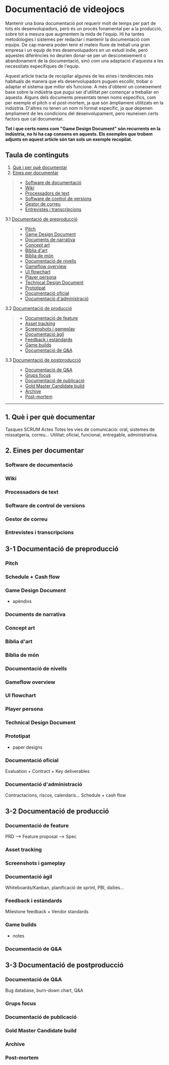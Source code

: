 
# Documentació de videojocs 
Mantenir una bona documentació pot requerir molt de temps per part de tots els desenvolupadors, però és un procés fonamental per a la producció, sobre tot a mesura que augmentem la mida de l'equip. Hi ha tantes metodologies i sistemes per redactar i mantenir la documentació com equips. De cap manera poden tenir el mateix fluxe de treball una gran empresa i un equip de tres desenvolupadors en un estudi indie, però aquestes diferències no deurien donar-se per un desconeixement o abandonament de la documentació, sinò com una adaptació d'aquesta a les necessitats específiques de l'equip. 

Aquest article tracta de recopilar algunes de les eines i tendències més habituals de manera que els desenvolupadors puguen escollir, trobar o adaptar el sistema que millor els funcione. A més d'obtenir un coneixement base sobre la indústria que pugui ser d'utilitat per començar a treballar en aquesta. Alguns dels documents presentats tenen noms específics, com per exemple el pitch o el post-mortem, ja que són àmpliament utilitzats en la indústria. D'altres no tenen un nom ni format específic, ja que depenen àmpliament de les condicions del desenvolupament, pero reuneixen certs factors que cal documentar.  

<div class="alert alert-danger" role="alert">
    <div class="row vertical-align">
        <div class="col-xs-1 text-center">
            <i class="fa fa-exclamation-triangle fa-2x"></i>
        </div>
        <div class="col-xs-11">
                <strong>Tot i que certs noms com "Game Design Document" són recurrents en la indústria, no hi ha cap consens en aquests. Els exemples que trobem adjunts en aquest article són tan sols un exemple recopilat.</strong>                   
        </div>   
    </div> 
</div>

## Taula de continguts
1. [Què i per què documentar](#què-i-per-què-documentar)
2. [Eines per documentar](#2-eines-per-documentar)
> - [Software de documentació](#software-de-documentació)
> - [Wiki](#wiki)
> - [Processadors de text](#processadors-de-text)
> - [Software de control de versions](#software-de-control-de-versions)
> - [Gestor de correu](#gestor-de-correu)
> - [Entrevistes i transcripcions](#entrevistes-i-transcripcions)

3.1 [Documentació de preproducció](#3-1-documentació-de-preproducció)
> - [Pitch](#pitch)
> - [Game Design Document](#game-design-document)
> - [Documents de narrativa](#documents-de-narrativa)
> - [Concept art](#concept-art)
> - [Bíblia d'art](#bíblia-d'art)
> - [Bíblia de món](#bíblia-de-món)
> - [Documentació de nivells](#documentació-de-nivells)
> - [Gameflow overview](#gameflow-overview)
> - [UI flowchart](#ui-flowchart)
> - [Player persona](#player-persona)
> - [Technical Design Document](#technical-design-document)
> - [Prototipat](#prototipat)
> - [Documentació oficial](#documentació-oficial)
> - [Documentació d'administració](documentació-d'administració)

3.2 [Documentació de producció](#3-2-documentació-de-producció)
> - [Documentació de feature](#documentació-de-feature)
> - [Asset tracking](#asset-tracking)
> - [Screenshots i gameplay](#screenshots-i-gameplay)
> - [Documentació àgil](#documentació-àgil)
> - [Feedback i estàndards](#feedback-i-estàndards)
> - [Game builds](#game-builds)
> - [Documentació de Q&A](#documentació-de-q&a)

3.3 [Documentació de postproducció](#3-3-documentació-de-postproducció)
> - [Documentació de Q&A](#documentació-de-q&a)
> - [Grups focus](grups-focus)
> - [Documentació de publicació](#documentació-de-publicació)
> - [Gold Master Candidate build](#gold-master-candidate-build)
> - [Archive](#archive)
> - [Post-mortem](#post-mortem)

---

## 1. Què i per què documentar
Tasques
SCRUM
Actes
Totes les vies de comunicació: oral, sistemes de missatgeria, correu... 
Utilitat: oficial, funcional, entregable, administrativa. 

## 2. Eines per documentar
### Software de documentació
### Wiki
### Processadors de text
### Software de control de versions
### Gestor de correu
### Entrevistes i transcripcions

## 3-1 Documentació de preproducció
### Pitch
### Schedule + Cash flow
### Game Design Document
+ apèndixs
### Documents de narrativa
### Concept art
### Bíblia d'art
### Bíblia de món
### Documentació de nivells
### Gameflow overview
### UI flowchart
### Player persona
### Technical Design Document
### Prototipat
+ paper designs
### Documentació oficial
Evaluation + Contract + Key deliverables
### Documentació d'administració
Contractacions, riscos, calendaris... 
Schedule + cash flow

## 3-2 Documentació de producció
### Documentació de feature
PRD --> Feature proposal --> Spec
### Asset tracking
### Screenshots i gameplay
### Documentació àgil
  Whiteboards/Kanban, planificació de sprint, PBI, dailies... 
### Feedback i estàndards
Milestone feedback + Vendor standards
### Game builds
+ notes
### Documentació de Q&A

## 3-3 Documentació de postproducció
### Documentació de Q&A
Bug database, burn-down chart, Q&A
### Grups focus
### Documentació de publicació
### Gold Master Candidate build
### Archive
### Post-mortem

